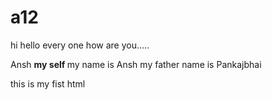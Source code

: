 # a12
hi hello every one how are you.....
<html>
<head> Ansh </head>
<title> introduction </title>
<body> 
<b> my self  </b>
my name is Ansh
my father name is Pankajbhai

this is my fist html
</body>
